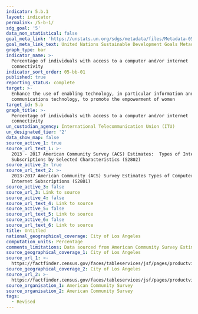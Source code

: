 ```yaml
---
indicator: 5.b.1
layout: indicator
permalink: /5-b-1/
sdg_goal: '5'
data_non_statistical: false
goal_meta_link: 'https://unstats.un.org/sdgs/metadata/files/Metadata-05-0B-01.pdf'
goal_meta_link_text: United Nations Sustainable Development Goals Metadata (PDF 211 KB)
graph_type: bar
indicator_name: >-
  Percentage of individuals with access to a computer and/or internet
  connectivity
indicator_sort_order: 05-bb-01
published: true
reporting_status: complete
target: >-
  Enhance the use of enabling technology, in particular information and
  communications technology, to promote the empowerment of women
target_id: 5.b
graph_title: >-
  Percentage of individuals with access to a computer and/or internet
  connectivity
un_custodian_agency: International Telecommunication Union (ITU)
un_designated_tier: '2'
data_show_map: false
source_active_1: true
source_url_text_1: >-
  2013 - 2017 American Community Survey (ACS) Estimates:  Types of Internet
  Subscriptions by Selected Characteristics (S2802)
source_active_2: true
source_url_text_2: >-
  2013-2017 American Community (ACS) Survey Estimates Types of Computers and
  Internet Subscriptions (S2801)
source_active_3: false
source_url_3: Link to source
source_active_4: false
source_url_text_4: Link to source
source_active_5: false
source_url_text_5: Link to source
source_active_6: false
source_url_text_6: Link to source
title: Untitled
national_geographical_coverage: City of Los Angeles
computation_units: Percentage
comments_limitations: Data sourced from American Community Survey Estimates 2013 - 2017
source_geographical_coverage_1: City of Los Angeles
source_url_1: >-
  https://factfinder.census.gov/faces/tableservices/jsf/pages/productview.xhtml?pid=ACS_17_1YR_S2802&prodType=table
source_geographical_coverage_2: City of Los Angeles
source_url_2: >-
  https://factfinder.census.gov/faces/tableservices/jsf/pages/productview.xhtml?pid=ACS_17_5YR_S2801&prodType=table
source_organisation_1: American Community Survey
source_organisation_2: American Community Survey
tags:
  - Revised
---
```

